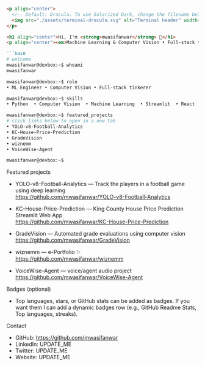 ```markdown
<p align="center">
  <!-- Default: Dracula. To use Solarized Dark, change the filename below to ./assets/terminal-solarized.svg -->
  <img src="./assets/terminal-dracula.svg" alt="Terminal header" width="880"/>
</p>

<h1 align="center">Hi, I'm <strong>mwasifanwar</strong> 👋</h1>
<p align="center"><em>Machine Learning & Computer Vision • Full‑stack tinkerer • Building practical AI & web tools</em></p>

```bash
# welcome
mwasifanwar@devbox:~$ whoami
mwasifanwar

mwasifanwar@devbox:~$ role
• ML Engineer • Computer Vision • Full‑stack tinkerer

mwasifanwar@devbox:~$ skills
• Python  • Computer Vision  • Machine Learning  • Streamlit  • React  • JavaScript  • Docker

mwasifanwar@devbox:~$ featured_projects
# click links below to open in a new tab
• YOLO-v8-Football-Analytics
• KC-House-Price-Prediction
• GradeVision
• wiznemm
• VoiceWise-Agent

mwasifanwar@devbox:~$
```

Featured projects
- YOLO-v8-Football-Analytics — Track the players in a football game using deep learning  
  https://github.com/mwasifanwar/YOLO-v8-Football-Analytics

- KC-House-Price-Prediction — King County House Price Prediction Streamlit Web App  
  https://github.com/mwasifanwar/KC-House-Price-Prediction

- GradeVision — Automated grade evaluations using computer vision  
  https://github.com/mwasifanwar/GradeVision

- wiznemm — e-Portfolio ✨  
  https://github.com/mwasifanwar/wiznemm

- VoiceWise-Agent — voice/agent audio project  
  https://github.com/mwasifanwar/VoiceWise-Agent

Badges (optional)
- Top languages, stars, or GitHub stats can be added as badges. If you want them I can add a dynamic badges row (e.g., GitHub Readme Stats, Top languages, streaks).

Contact
- GitHub: https://github.com/mwasifanwar
- LinkedIn: UPDATE_ME
- Twitter: UPDATE_ME
- Website: UPDATE_ME


